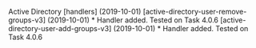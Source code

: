 Active Directory \[handlers\] (2019-10-01)
  \[active-directory-user-remove-groups-v3\] (2019-10-01)
    * Handler added.  Tested on Task 4.0.6
  \[active-directory-user-add-groups-v3\] (2019-10-01)
    * Handler added.  Tested on Task 4.0.6